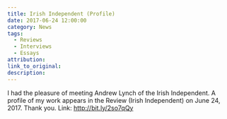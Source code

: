 ```yaml
---
title: Irish Independent (Profile)
date: 2017-06-24 12:00:00
category: News
tags:
  - Reviews
  - Interviews
  - Essays
attribution:
link_to_original:
description:
---
```



I had the pleasure of meeting Andrew Lynch of the Irish Independent. A profile of my work appears in the Review (Irish Independent) on June 24, 2017. Thank you. Link: http://bit.ly/2so7qQy